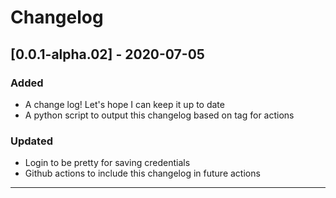 # Changelog
## [0.0.1-alpha.02] - 2020-07-05
### Added
- A change log! Let's hope I can keep it up to date
- A python script to output this changelog based on tag for actions
### Updated
- Login to be pretty for saving credentials
- Github actions to include this changelog in future actions
---
